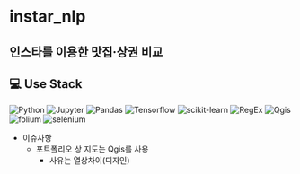 # instar_nlp
## 인스타를 이용한 맛집·상권 비교

## 💻 Use Stack
<img alt="Python" src ="https://img.shields.io/badge/Python-3776AB.svg?&style=plastic&logo=Python&logoColor=white"/> <img alt="Jupyter" src ="https://img.shields.io/badge/jupyter-F37626.svg?&style=plastic&logo=jupyter&logoColor=white"/> <img alt="Pandas" src ="https://img.shields.io/badge/pandas-150458.svg?&style=plastic&logo=pandas&logoColor=white"/> <img alt="Tensorflow" src ="https://img.shields.io/badge/Tensorflow-FF6F00.svg?&style=plastic&logo=Tensorflow&logoColor=white"/> <img alt="scikit-learn" src ="https://img.shields.io/badge/scikit-learn-F7931E.svg?&style=plastic&logo=scikit-learn&logoColor=white"/>  <img alt="RegEx" src ="https://img.shields.io/badge/Reg-Ex-red"/>  <img alt="Qgis" src ="https://img.shields.io/badge/Qgis-589632.svg?&style=plastic&logo=Qgis&logoColor=white"/> <img alt="folium" src ="https://img.shields.io/badge/folium-77B829.svg?&style=plastic&logo=folium&logoColor=white"/> <img alt="selenium" src ="https://img.shields.io/badge/selenium-43B02A.svg?&style=plastic&logo=selenium&logoColor=white"/>

- 이슈사항
  - 포트폴리오 상 지도는 Qgis를 사용
    - 사유는 열상차이(디자인)
